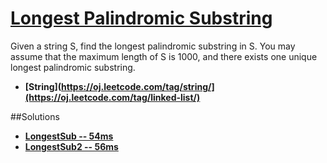 # [Longest Palindromic Substring](https://oj.leetcode.com/problems/longest-palindromic-substring/)

Given a string S, find the longest palindromic substring in S. You may assume that the maximum length of S is 1000, and there exists one unique longest palindromic substring.

- **[String](https://oj.leetcode.com/tag/string/](https://oj.leetcode.com/tag/linked-list/)** 


##Solutions

- **[LongestSub -- 54ms](https://oj.leetcode.com/submissions/detail/22234254/)**
- **[LongestSub2 -- 56ms](https://oj.leetcode.com/discuss/26141/cpp-solution-56ms)**